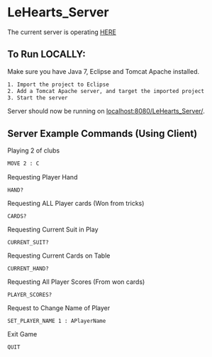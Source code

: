 # LeHearts_Server
 
The current server is operating [HERE](http://lehearts-env.elasticbeanstalk.com/)

## To Run LOCALLY:

Make sure you have Java 7, Eclipse and Tomcat Apache installed.  

```sh
1. Import the project to Eclipse
2. Add a Tomcat Apache server, and target the imported project 
3. Start the server 
```

Server should now be running on [localhost:8080/LeHearts_Server/](http://localhost:8080/LeHearts_Server/).

## Server Example Commands (Using Client)

Playing 2 of clubs
```sh
MOVE 2 : C
```

Requesting Player Hand
```
HAND?
```

Requesting ALL Player cards (Won from tricks)
```
CARDS? 
```

Requesting Current Suit in Play
```
CURRENT_SUIT?
```

Requesting Current Cards on Table
```
CURRENT_HAND?
```

Requesting All Player Scores (From won cards)
```
PLAYER_SCORES?
```

Request to Change Name of Player
```
SET_PLAYER_NAME 1 : APlayerName
```

Exit Game
```
QUIT
```



